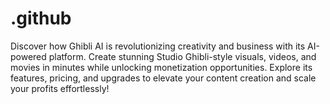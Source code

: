 # .github
Discover how Ghibli AI is revolutionizing creativity and business with its AI-powered platform. Create stunning Studio Ghibli-style visuals, videos, and movies in minutes while unlocking monetization opportunities. Explore its features, pricing, and upgrades to elevate your content creation and scale your profits effortlessly!
